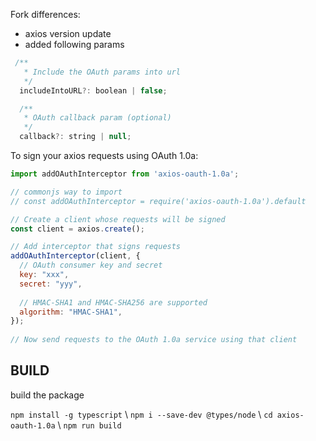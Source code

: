 
Fork differences:
- axios version update 
- added following params
```js
 /**
   * Include the OAuth params into url
   */
  includeIntoURL?: boolean | false;

  /**
   * OAuth callback param (optional)
   */
  callback?: string | null;
```

To sign your axios requests using OAuth 1.0a:

```js
import addOAuthInterceptor from 'axios-oauth-1.0a';

// commonjs way to import
// const addOAuthInterceptor = require('axios-oauth-1.0a').default

// Create a client whose requests will be signed
const client = axios.create();

// Add interceptor that signs requests
addOAuthInterceptor(client, {
  // OAuth consumer key and secret
  key: "xxx",
  secret: "yyy",
 
  // HMAC-SHA1 and HMAC-SHA256 are supported
  algorithm: "HMAC-SHA1",
});
 
// Now send requests to the OAuth 1.0a service using that client

```

## BUILD

build the package

`npm install -g typescript` \\
`npm i --save-dev @types/node` \\
`cd axios-oauth-1.0a` \\
`npm run build`
